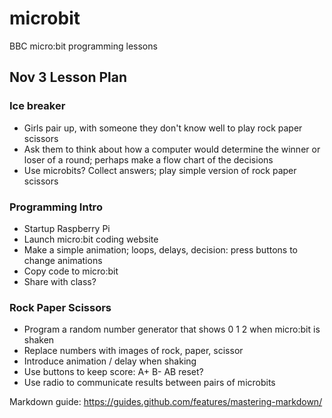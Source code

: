 # microbit
BBC micro:bit programming lessons

## Nov 3 Lesson Plan

### Ice breaker

* Girls pair up, with someone they don't know well to play rock paper scissors
* Ask them to think about how a computer would determine the winner or loser of a round; perhaps make a flow chart of the decisions
* Use microbits? Collect answers; play simple version of rock paper scissors

### Programming Intro

* Startup Raspberry Pi
* Launch micro:bit coding website
* Make a simple animation; loops, delays, decision: press buttons to change animations
* Copy code to micro:bit
* Share with class?

### Rock Paper Scissors

* Program a random number generator that shows 0 1 2 when micro:bit is shaken
* Replace numbers with images of rock, paper, scissor
* Introduce animation / delay when shaking
* Use buttons to keep score: A+ B- AB reset?
* Use radio to communicate results between pairs of microbits


Markdown guide: https://guides.github.com/features/mastering-markdown/
